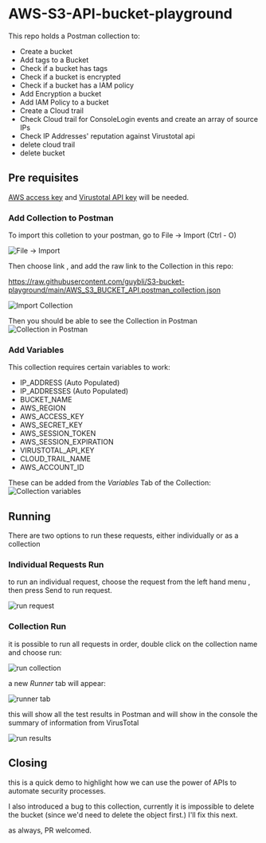 # AWS-S3-API-bucket-playground

This repo holds a Postman collection to:

* Create a bucket
* Add tags to a Bucket
* Check if a bucket has tags
* Check if a bucket is encrypted
* Check if a bucket has a IAM policy
* Add Encryption a bucket
* Add IAM Policy to a bucket
* Create a Cloud trail
* Check Cloud trail for ConsoleLogin events and create an array of source IPs
* Check IP Addresses' reputation against Virustotal api
* delete cloud trail
* delete bucket

## Pre requisites

[AWS access key](https://aws.amazon.com/premiumsupport/knowledge-center/create-access-key/) and [Virustotal API key](https://developers.virustotal.com/reference/getting-started) will be needed.

### Add Collection to Postman

 To import this colletion to your postman, go to File -> Import (Ctrl - O)

![ File -> Import](./Assets/file_import.png "File -> Import")

 Then choose link , and add the raw link to the Collection in this repo:

  https://raw.githubusercontent.com/guybli/S3-bucket-playground/main/AWS_S3_BUCKET_API.postman_collection.json

![Import Collection](./Assets/import_collection.png "Import Collection")

 Then you should be able to see the Collection in Postman
![Collection in Postman](./Assets/collection_added.png "Collection in Postman")


### Add Variables

This collection requires certain variables to work:

* IP_ADDRESS (Auto Populated)
* IP_ADDRESSES (Auto Populated)
* BUCKET_NAME
* AWS_REGION
* AWS_ACCESS_KEY
* AWS_SECRET_KEY
* AWS_SESSION_TOKEN
* AWS_SESSION_EXPIRATION
* VIRUSTOTAL_API_KEY
* CLOUD_TRAIL_NAME
* AWS_ACCOUNT_ID

These can be added from the *Variables* Tab of the Collection:
![Collection variables](./Assets/collection_variables.png "Collection variables")




## Running

There are two options to run these requests, either individually or as a collection

### Individual Requests Run

to run an individual request, choose the request from the left hand menu , then press Send to run request.

![run request](./Assets/run_request.png "run request")

### Collection Run

it is possible to run all requests in order, double click on the collection name and choose run:

![run collection](./Assets/run_collection.png "run collection")

a new *Runner* tab will appear:

![runner tab](./Assets/runner_tab.png "runner tab")

this will show all the test results in Postman and will show in the console the summary of information from VirusTotal

![run results](./Assets/run_results.png "run results")


## Closing

this is a quick demo  to highlight how we can use the power of APIs to automate security processes.

I also introduced a bug to this collection, currently it is impossible to delete the bucket (since we'd need to delete the object first.) I'll fix this next.

as always, PR welcomed.